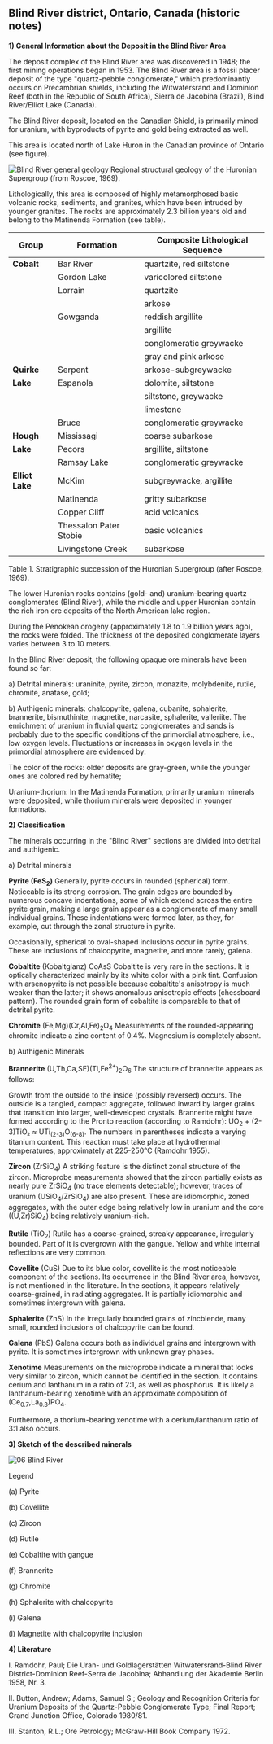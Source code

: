 ## Blind River district, Ontario, Canada (historic notes)

**1) General Information about the Deposit in the Blind River Area**

The deposit complex of the Blind River area was discovered in 1948; the first mining operations began in 1953. The Blind River area is a fossil placer deposit of the type "quartz-pebble conglomerate," which predominantly occurs on Precambrian shields, including the Witwatersrand and Dominion Reef (both in the Republic of South Africa), Sierra de Jacobina (Brazil), Blind River/Elliot Lake (Canada).

The Blind River deposit, located on the Canadian Shield, is primarily mined for uranium, with byproducts of pyrite and gold being extracted as well.

This area is located north of Lake Huron in the Canadian province of Ontario (see figure).

![Blind River general geology](https://github.com/DinaKlim/OD_RL_notes/blob/main/RL_notes/06_Blind%20river/06_Blind%20River%20general%20geology.JPG)
Regional structural geology of the Huronian Supergroup (from Roscoe, 1969).

Lithologically, this area is composed of highly metamorphosed basic volcanic rocks, sediments, and granites, which have been intruded by younger granites. The rocks are approximately 2.3 billion years old and belong to the Matinenda Formation (see table).

| **Group**    | **Formation**       | **Composite Lithological Sequence**            |
|--------------|---------------------|------------------------------------------------|
| **Cobalt**   | Bar River            | quartzite, red siltstone                       |
|              | Gordon Lake          | varicolored siltstone                          |
|              | Lorrain              | quartzite                                      |
|              |                     | arkose                                          |
|              | Gowganda             | reddish argillite                              |
|              |                     | argillite                                      |
|              |                     | conglomeratic greywacke                        |
|              |                     | gray and pink arkose                           |
| **Quirke**   | Serpent              | arkose-subgreywacke                            |
| **Lake**     | Espanola             | dolomite, siltstone                            |
|              |                     | siltstone, greywacke                           |
|              |                     | limestone                                      |
|              | Bruce                | conglomeratic greywacke                        |
| **Hough**    | Mississagi           | coarse subarkose                               |
| **Lake**     | Pecors               | argillite, siltstone                           |
|              | Ramsay Lake          | conglomeratic greywacke                        |
| **Elliot Lake**   | McKim                | subgreywacke, argillite                        |
|                | Matinenda            | gritty subarkose                               |
|              | Copper Cliff         | acid volcanics                                 |
|              |  Thessalon Pater Stobie         | basic volcanics                                |
|             | Livingstone Creek            | subarkose                                      |

Table 1. Stratigraphic succession of the Huronian Supergroup (after Roscoe, 1969).

The lower Huronian rocks contains (gold- and) uranium-bearing quartz conglomerates (Blind River), while the middle and upper Huronian contain the rich iron ore deposits of the North American lake region.

During the Penokean orogeny (approximately 1.8 to 1.9 billion years ago), the rocks were folded. The thickness of the deposited conglomerate layers varies between 3 to 10 meters.

In the Blind River deposit, the following opaque ore minerals have been found so far: 

a) Detrital minerals: uraninite, pyrite, zircon, monazite, molybdenite, rutile, chromite, anatase, gold;

b) Authigenic minerals: chalcopyrite, galena, cubanite, sphalerite, brannerite, bismuthinite, magnetite, narcasite, sphalerite, valleriite.
The enrichment of uranium in fluvial quartz conglomerates and sands is probably due to the specific conditions of the primordial atmosphere, i.e., low oxygen levels. Fluctuations or increases in oxygen levels in the primordial atmosphere are evidenced by:

The color of the rocks: older deposits are gray-green, while the younger ones are colored red by hematite;

Uranium-thorium: In the Matinenda Formation, primarily uranium minerals were deposited, while thorium minerals were deposited in younger formations.

**2) Classification**

The minerals occurring in the "Blind River" sections are divided into detrital and authigenic.

a) Detrital minerals

**Pyrite (FeS<sub>2</sub>)** Generally, pyrite occurs in rounded (spherical) form. Noticeable is its strong corrosion. The grain edges are bounded by numerous concave indentations, some of which extend across the entire pyrite grain, making a large grain appear as a conglomerate of many small individual grains. These indentations were formed later, as they, for example, cut through the zonal structure in pyrite.

Occasionally, spherical to oval-shaped inclusions occur in pyrite grains. These are inclusions of chalcopyrite, magnetite, and more rarely, galena.

**Cobaltite** (Kobaltglanz) CoAsS Cobaltite is very rare in the sections. It is optically characterized mainly by its white color with a pink tint. Confusion with arsenopyrite is not possible because cobaltite's anisotropy is much weaker  than the latter; it shows anomalous anisotropic effects (chessboard pattern). The rounded grain form of cobaltite is comparable to that of detrital pyrite.

**Chromite** (Fe,Mg)(Cr,Al,Fe)<sub>2</sub>O<sub>4</sub> Measurements of the rounded-appearing chromite indicate a zinc content of 0.4%. Magnesium is completely absent.

b) Authigenic Minerals

**Brannerite** (U,Th,Ca,SE)(Ti,Fe<sup>2+</sup>)<sub>2</sub>O<sub>6</sub> The structure of brannerite appears as follows:

Growth from the outside to the inside (possibly reversed) occurs. The outside is a tangled, compact aggregate, followed inward by larger grains that transition into larger, well-developed crystals. Brannerite might have formed according to the Pronto reaction (according to Ramdohr): UO<sub>2</sub> + (2-3)TiO₂ ≈ UTi<sub>(2-3)</sub>O<sub>(6-8)</sub>. The numbers in parentheses indicate a varying titanium content. This reaction must take place at hydrothermal temperatures, approximately at 225-250°C (Ramdohr 1955).

**Zircon** (ZrSiO<sub>4</sub>) A striking feature is the distinct zonal structure of the zircon. Microprobe measurements showed that the zircon partially exists as nearly pure ZrSiO<sub>4</sub> (no trace elements detectable); however, traces of uranium (USiO<sub>4</sub>/ZrSiO<sub>4</sub>) are also present. These are idiomorphic, zoned aggregates, with the outer edge being relatively low in uranium and the core ((U,Zr)SiO<sub>4</sub>) being relatively uranium-rich.

**Rutile** (TiO<sub>2</sub>) Rutile has a coarse-grained, streaky appearance, irregularly bounded. Part of it is overgrown with the gangue. Yellow and white internal reflections are very common.

**Covellite** (CuS) Due to its blue color, covellite is the most noticeable component of the sections. Its occurrence in the Blind River area, however, is not mentioned in the literature. In the sections, it appears relatively coarse-grained, in radiating aggregates. It is partially idiomorphic and sometimes intergrown with galena.

**Sphalerite** (ZnS) In the irregularly bounded grains of zincblende, many small, rounded inclusions of chalcopyrite can be found.

**Galena** (PbS) Galena occurs both as individual grains and intergrown with pyrite. It is sometimes intergrown with unknown gray phases.

**Xenotime** Measurements on the microprobe indicate a mineral that looks very similar to zircon, which cannot be identified in the section. It contains cerium and lanthanum in a ratio of 2:1, as well as phosphorus. It is likely a lanthanum-bearing xenotime with an approximate composition of (Ce<sub>0.7</sub>,La<sub>0.3</sub>)PO<sub>4</sub>.

Furthermore, a thorium-bearing xenotime with a cerium/lanthanum ratio of 3:1 also occurs.

**3) Sketch of the described minerals**

![06 Blind River](https://github.com/DinaKlim/OD_RL_notes/blob/main/RL_notes/06_Blind%20river/6%20Blind%20river.jpg)

Legend 

(a) Pyrite

(b) Covellite

(c) Zircon

(d) Rutile

(e) Cobaltite with gangue

(f) Brannerite

(g) Chromite

(h) Sphalerite with chalcopyrite

(i) Galena

(l) Magnetite with chalcopyrite inclusion

**4) Literature**

I. Ramdohr, Paul; Die Uran- und Goldlagerstätten Witwatersrand-Blind River District-Dominion Reef-Serra de Jacobina; Abhandlung der Akademie Berlin 1958, Nr. 3.

II. Button, Andrew; Adams, Samuel S.; Geology and Recognition Criteria for Uranium Deposits of the Quartz-Pebble Conglomerate Type; Final Report; Grand Junction Office, Colorado 1980/81.

III. Stanton, R.L.; Ore Petrology; McGraw-Hill Book Company 1972.
